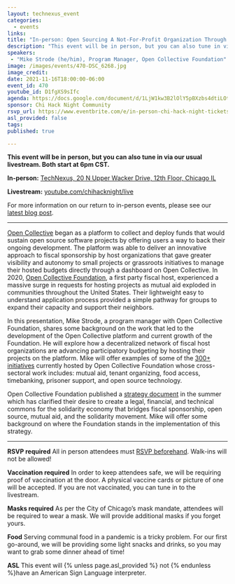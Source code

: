 ```yaml
---
layout: technexus_event
categories:
  - events
links: 
title: "In-person: Open Sourcing A Not-For-Profit Organization Through Open Collective"
description: "This event will be in person, but you can also tune in via our usual livestream. Both start at 6pm CST. In this presentation, Mike Strode, a program manager with Open Collective Foundation, shares some background on the work that led to the development of the Open Collective platform and current growth of the Foundation. He will explore how a decentralized network of fiscal host organizations are advancing participatory budgeting by hosting their projects on the platform. Mike will offer examples of some of the 300+ initiatives currently hosted by Open Collective Foundation whose cross-sectoral work includes: mutual aid, tenant organizing, food access, timebanking, prisoner support, and open source technology."
speakers:
 - "Mike Strode (he/him), Program Manager, Open Collective Foundation"
image: /images/events/470-DSC_6268.jpg
image_credit:
date: 2021-11-16T18:00:00-06:00
event_id: 470
youtube_id: D1fgXS9sIfc
agenda: https://docs.google.com/document/d/1LjW1kw3B2lOlY5pBXzbs4dtiLOtXXrZrRFhHP4288SU/edit?usp=sharing
sponsor: Chi Hack Night Community
rsvp_url: https://www.eventbrite.com/e/in-person-chi-hack-night-tickets-207988107027
asl_provided: false
tags: 
published: true

---
```

 
**This event will be in person, but you can also tune in via our usual livestream. Both start at 6pm CST.**

**In-person:** <a href='https://www.google.com/maps/place/TechNexus+Venture+Collaborative/@41.8835673,-87.6394085,17z/data=!3m1!4b1!4m5!3m4!1s0x880e2d5be57f04c5:0xa87e47e177660090!8m2!3d41.8835673!4d-87.6372198'>TechNexus, 20 N Upper Wacker Drive, 12th Floor, Chicago IL</a>

**Livestream:** <a href='https://youtube.com/chihacknight/live'>youtube.com/chihacknight/live</a>

For more information on our return to in-person events, please see our [latest blog post](/blog/2021/11/09/2021-return-to-in-person.html). 

---

[Open Collective](https://opencollective.com/) began as a platform to collect and deploy funds that would sustain open source software projects by offering users a way to back their ongoing development. The platform was able to deliver an innovative approach to fiscal sponsorship by host organizations that gave greater visibility and autonomy to small projects or grassroots initiatives to manage their hosted budgets directly through a dashboard on Open Collective. In 2020, [Open Collective Foundation](https://opencollective.foundation/), a first party fiscal host, experienced a massive surge in requests for hosting projects as mutual aid exploded in communities throughout the United States. Their lightweight easy to understand application process provided a simple pathway for groups to expand their capacity and support their neighbors.

In this presentation, Mike Strode, a program manager with Open Collective Foundation, shares some background on the work that led to the development of the Open Collective platform and current growth of the Foundation. He will explore how a decentralized network of fiscal host organizations are advancing participatory budgeting by hosting their projects on the platform. Mike will offer examples of some of the [300+ initiatives](https://opencollective.com/foundation#category-CONTRIBUTIONS) currently hosted by Open Collective Foundation whose cross-sectoral work includes: mutual aid, tenant organizing, food access, timebanking, prisoner support, and open source technology.

Open Collective Foundation published a [strategy document](https://blog.opencollective.com/solidarity-as-our-guiding-principle/) in the summer which has clarified their desire to create a legal, financial, and technical commons for the solidarity economy that bridges fiscal sponsorship, open source, mutual aid, and the solidarity movement. Mike will offer some background on where the Foundation stands in the implementation of this strategy.

---

**RSVP required** All in person attendees must [RSVP beforehand]({{page.rsvp_url}}). Walk-ins will not be allowed!

**Vaccination required** In order to keep attendees safe, we will be requiring proof of vaccination at the door. A physical vaccine cards or picture of one will be accepted. If you are not vaccinated, you can tune in to the livestream.

**Masks required** As per the City of Chicago’s mask mandate, attendees will be required to wear a mask. We will provide additional masks if you forget yours.

**Food** Serving communal food in a pandemic is a tricky problem. For our first go-around, we will be providing some light snacks and drinks, so you may want to grab some dinner ahead of time!

**ASL** This event will {% unless page.asl_provided %} not {% endunless %}have an American Sign Language interpreter.

